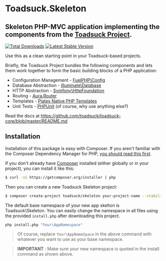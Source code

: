 # Toadsuck.Skeleton

## Skeleton PHP-MVC application implementing the components from the [Toadsuck Project](http://toadsuck.github.io).

[![Total Downloads](https://poser.pugx.org/toadsuck/skeleton/downloads.png)](https://packagist.org/packages/toadsuck/skeleton) [![Latest Stable Version](https://poser.pugx.org/toadsuck/skeleton/v/stable.png)](https://packagist.org/packages/toadsuck/skeleton)

Use this as a clean starting point in your Toadsuck-based projects.

Briefly, the Toadsuck Project bundles the following components and lets them work together to form the 
basic building blocks of a PHP application:

- Configuration Management - [FuelPHP\Config](https://github.com/fuelphp/config)
- Database Abstraction - [Illuminate\Database](https://github.com/illuminate/database)
- HTTP Abstraction - [Symfony\HttpFoundation](https://github.com/symfony/HttpFoundation)
- Routing - [Aura.Router](https://github.com/auraphp/Aura.Router)
- Templates - [Plates Native PHP Templates](http://platesphp.com/)
- Unit Tests - [PHPUnit](https://github.com/sebastianbergmann/phpunit) (of course, why use anything else?)

Read the docs at <https://github.com/toadsuck/toadsuck-core/blob/master/README.md>

## Installation
Installation of this package is easy with Composer. If you aren't familiar with the Composer Dependency Manager for PHP, [you should read this first](https://getcomposer.org/doc/00-intro.md).

If you don't already have [Composer](https://getcomposer.org) installed (either globally or in your project), you can install it like this:

``` bash
$ curl -sS https://getcomposer.org/installer | php
```

Then you can create a new Toadsuck Skeleton project:

``` bash
$ composer create-project toadsuck/skeleton your-project-name --stability=dev
```

The default base namespace of your new app skelton is Toadsuck\Skeleton. You can easily change the namespace in all files using the provided `install.php` after downloading this project.

``` bash
php install.php "Your\AppNamespace"
```
> Of course, replace `Your\AppNameSpace` in the above command with whatever you want to use as your base namespace.

> __IMPORTANT__ : Make sure your new namespace is quoted in the install command as shown above.
